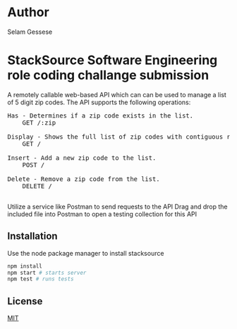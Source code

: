 
# Author 
Selam Gessese

# StackSource Software Engineering role coding challange submission 
A remotely callable web-based API which can can be used to manage a list of 5 digit zip codes. 
The API supports the following operations:
<pre>
Has - Determines if a zip code exists in the list. 
    GET /:zip

Display - Shows the full list of zip codes with contiguous ranges grouped in a shortened form.
    GET /

Insert - Add a new zip code to the list.
    POST /

Delete - Remove a zip code from the list.
    DELETE /

</pre>
Utilize a service like Postman to send requests to the API
Drag and drop the included file into Postman to open a testing collection for this API

## Installation
Use the node package manager to install stacksource

```bash
npm install
npm start # starts server
npm test # runs tests
```

## License
[MIT](https://choosealicense.com/licenses/mit/)


